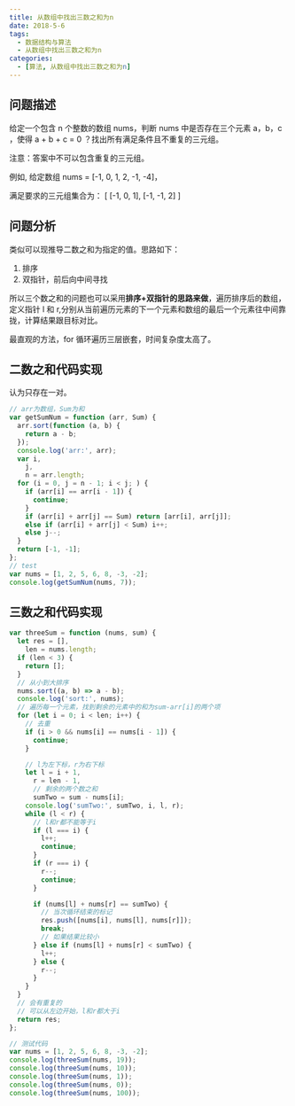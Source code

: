 ```yaml
---
title: 从数组中找出三数之和为n
date: 2018-5-6
tags:
  - 数据结构与算法
  - 从数组中找出三数之和为n
categories:
  - [算法, 从数组中找出三数之和为n]
---
```


## 问题描述

给定一个包含 n 个整数的数组 nums，判断 nums 中是否存在三个元素 a，b，c ，使得 a + b + c = 0 ？找出所有满足条件且不重复的三元组。

注意：答案中不可以包含重复的三元组。

例如, 给定数组 nums = [-1, 0, 1, 2, -1, -4]，

满足要求的三元组集合为：
[
[-1, 0, 1],
[-1, -1, 2]
]

## 问题分析

类似可以现推导二数之和为指定的值。思路如下：

1. 排序
2. 双指针，前后向中间寻找

所以三个数之和的问题也可以采用**排序+双指针的思路来做**，遍历排序后的数组，定义指针 l 和 r,分别从当前遍历元素的下一个元素和数组的最后一个元素往中间靠拢，计算结果跟目标对比。

最直观的方法，for 循环遍历三层嵌套，时间复杂度太高了。

## 二数之和代码实现

认为只存在一对。

```js
// arr为数组，Sum为和
var getSumNum = function (arr, Sum) {
  arr.sort(function (a, b) {
    return a - b;
  });
  console.log('arr:', arr);
  var i,
    j,
    n = arr.length;
  for (i = 0, j = n - 1; i < j; ) {
    if (arr[i] == arr[i - 1]) {
      continue;
    }
    if (arr[i] + arr[j] == Sum) return [arr[i], arr[j]];
    else if (arr[i] + arr[j] < Sum) i++;
    else j--;
  }
  return [-1, -1];
};
// test
var nums = [1, 2, 5, 6, 8, -3, -2];
console.log(getSumNum(nums, 7));
```

## 三数之和代码实现

```js
var threeSum = function (nums, sum) {
  let res = [],
    len = nums.length;
  if (len < 3) {
    return [];
  }
  // 从小到大排序
  nums.sort((a, b) => a - b);
  console.log('sort:', nums);
  // 遍历每一个元素，找到剩余的元素中的和为sum-arr[i]的两个项
  for (let i = 0; i < len; i++) {
    // 去重
    if (i > 0 && nums[i] == nums[i - 1]) {
      continue;
    }

    // l为左下标，r为右下标
    let l = i + 1,
      r = len - 1,
      // 剩余的两个数之和
      sumTwo = sum - nums[i];
    console.log('sumTwo:', sumTwo, i, l, r);
    while (l < r) {
      // l和r都不能等于i
      if (l === i) {
        l++;
        continue;
      }
      if (r === i) {
        r--;
        continue;
      }

      if (nums[l] + nums[r] == sumTwo) {
        // 当次循环结束的标记
        res.push([nums[i], nums[l], nums[r]]);
        break;
        // 如果结果比较小
      } else if (nums[l] + nums[r] < sumTwo) {
        l++;
      } else {
        r--;
      }
    }
  }
  // 会有重复的
  // 可以从左边开始，l和r都大于i
  return res;
};

// 测试代码
var nums = [1, 2, 5, 6, 8, -3, -2];
console.log(threeSum(nums, 19));
console.log(threeSum(nums, 10));
console.log(threeSum(nums, 1));
console.log(threeSum(nums, 0));
console.log(threeSum(nums, 100));
```
